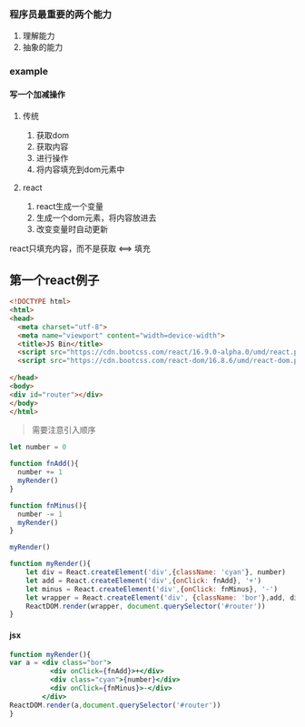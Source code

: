 ### 程序员最重要的两个能力
1. 理解能力
2. 抽象的能力  

### example
#### 写一个加减操作


1. 传统
    1. 获取dom
    2. 获取内容
    3. 进行操作
    4. 将内容填充到dom元素中
    
2. react
    1. react生成一个变量
    2. 生成一个dom元素，将内容放进去
    3. 改变变量时自动更新

react只填充内容，而不是获取 <==> 填充

## 第一个react例子
```html
<!DOCTYPE html>
<html>
<head>
  <meta charset="utf-8">
  <meta name="viewport" content="width=device-width">
  <title>JS Bin</title>
  <script src="https://cdn.bootcss.com/react/16.9.0-alpha.0/umd/react.production.min.js"></script>
  <script src="https://cdn.bootcss.com/react-dom/16.8.6/umd/react-dom.production.min.js"></script>
 
</head>
<body>
<div id="router"></div>
</body>
</html>
```
> 需要注意引入顺序

```js
let number = 0

function fnAdd(){
  number += 1
  myRender()
}

function fnMinus(){
  number -= 1
  myRender()
}

myRender()

function myRender(){
    let div = React.createElement('div',{className: 'cyan'}, number)
    let add = React.createElement('div',{onClick: fnAdd}, '+')
    let minus = React.createElement('div',{onClick: fnMinus}, '-')
    let wrapper = React.createElement('div', {className: 'bor'},add, div, minus)
    ReactDOM.render(wrapper, document.querySelector('#router'))
}
```
#### jsx
```jsx
function myRender(){
var a = <div class="bor">
          <div onClick={fnAdd}>+</div>
          <div class="cyan">{number}</div>
          <div onClick={fnMinus}>-</div>
        </div>
ReactDOM.render(a,document.querySelector('#router'))
}
```